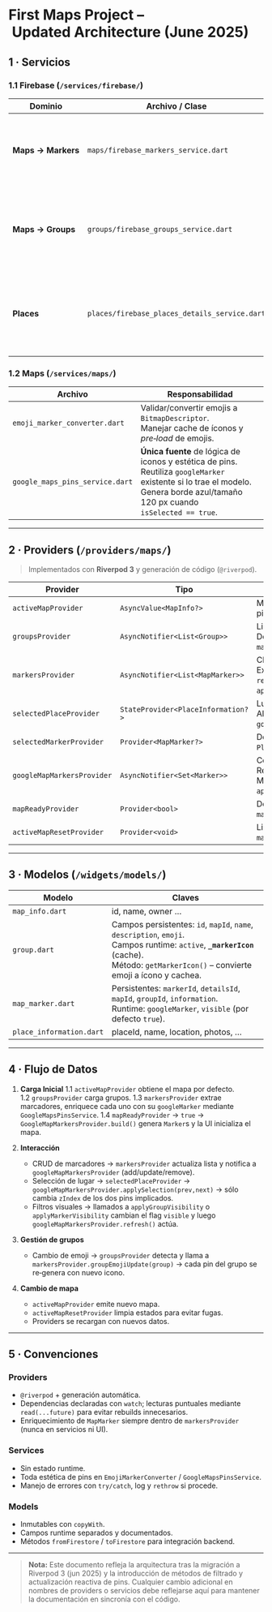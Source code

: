 # First Maps Project – Updated Architecture (June 2025)

## 1 · Servicios

### 1.1 Firebase (`/services/firebase/`)

| Dominio | Archivo / Clase | Responsabilidad |
|---------|-----------------|------------------|
| **Maps → Markers** | `maps/firebase_markers_service.dart` | CRUD de marcadores en Firestore.<br>Consulta por `mapId`.<br>Relación marcador ⇄ grupo. |
| **Maps → Groups** | `groups/firebase_groups_service.dart` | CRUD de grupos.<br>Consulta por `mapId`.<br>Mantiene metadata (`emoji`, `name`, …).<br>**No** persiste el flag `active`. |
| **Places** | `places/firebase_places_details_service.dart` | CRUD en colección *place_details*.<br>Cache de lugares frecuentes.<br>Persistencia de detalles de Google Places. |

### 1.2 Maps (`/services/maps/`)

| Archivo | Responsabilidad |
|---------|-----------------|
| `emoji_marker_converter.dart` | Validar/convertir emojis a `BitmapDescriptor`.<br>Manejar cache de íconos y *pre‑load* de emojis. |
| `google_maps_pins_service.dart` | **Única fuente** de lógica de iconos y estética de pins.<br>Reutiliza `googleMarker` existente si lo trae el modelo.<br>Genera borde azul/tamaño 120 px cuando `isSelected == true`. |

---

## 2 · Providers (`/providers/maps/`)

> Implementados con **Riverpod 3** y generación de código (`@riverpod`).

| Provider | Tipo | Descripción |
|----------|------|-------------|
| `activeMapProvider` | `AsyncValue<MapInfo?>` | Mapa seleccionado. Dispara recálculo de grupos, marcadores y pins. |
| `groupsProvider` | `AsyncNotifier<List<Group>>` | Lista de grupos del mapa activo.<br>Detecta cambio de emoji y delega a `markersProvider.groupEmojiUpdate()`. |
| `markersProvider` | `AsyncNotifier<List<MapMarker>>` | CRUD + enriquecimiento (`googleMarker`, `visible`).<br>Expone métodos imperativos: `addMarker`, `updateMarker`, `removeMarker`, `refresh`, `applyGroupVisibility`, `applyMarkerVisibility`, `groupEmojiUpdate`. |
| `selectedPlaceProvider` | `StateProvider<PlaceInformation?>` | Lugar seleccionado.<br>Al cambiar, llama a `googleMapMarkersProvider.notifier.applySelection(prev, next)`. |
| `selectedMarkerProvider` | `Provider<MapMarker?>` | Derivado: busca el `MapMarker` correspondiente al `PlaceInformation` seleccionado. |
| `googleMapMarkersProvider` | `AsyncNotifier<Set<Marker>>` | Conjunto de `Marker` visibles en `GoogleMap`.<br>Recalcula cuando cambia de mapa o se llama a `refresh()`.<br>Métodos: `addMarker`, `updateMarker`, `removeMarker`, `refresh`, `applySelection`. |
| `mapReadyProvider` | `Provider<bool>` | Devuelve `true` cuando `activeMap`, `groupsProvider` y `markersProvider` están en `AsyncData`. |
| `activeMapResetProvider` | `Provider<void>` | Listener global: al cambiar de mapa limpia `groupsProvider`, `markersProvider` y `googleMapMarkersProvider`. |

---

## 3 · Modelos (`/widgets/models/`)

| Modelo | Claves |
|--------|--------|
| `map_info.dart` | id, name, owner … |
| `group.dart` | Campos persistentes: `id`, `mapId`, `name`, `description`, `emoji`.<br>Campos runtime: `active`, **`_markerIcon`** (cache).<br>Método: `getMarkerIcon()` – convierte emoji a ícono y cachea. |
| `map_marker.dart` | Persistentes: `markerId`, `detailsId`, `mapId`, `groupId`, `information`.<br>Runtime: `googleMarker`, `visible` (por defecto `true`). |
| `place_information.dart` | placeId, name, location, photos, … |

---

## 4 · Flujo de Datos

1. **Carga Inicial**
   1.1 `activeMapProvider` obtiene el mapa por defecto.
   1.2 `groupsProvider` carga grupos.
   1.3 `markersProvider` extrae marcadores, enriquece cada uno con su `googleMarker` mediante `GoogleMapsPinsService`.
   1.4 `mapReadyProvider` → `true` → `GoogleMapMarkersProvider.build()` genera `Marker`s y la UI inicializa el mapa.

2. **Interacción**
   - CRUD de marcadores → `markersProvider` actualiza lista y notifica a `googleMapMarkersProvider` (add/update/remove).
   - Selección de lugar → `selectedPlaceProvider` → `googleMapMarkersProvider.applySelection(prev,next)` → sólo cambia `zIndex` de los dos pins implicados.
   - Filtros visuales → llamados a `applyGroupVisibility` o `applyMarkerVisibility` cambian el flag `visible` y luego `googleMapMarkersProvider.refresh()` actúa.

3. **Gestión de grupos**
   - Cambio de emoji → `groupsProvider` detecta y llama a `markersProvider.groupEmojiUpdate(group)` → cada pin del grupo se re‑genera con nuevo icono.

4. **Cambio de mapa**
   - `activeMapProvider` emite nuevo mapa.
   - `activeMapResetProvider` limpia estados para evitar fugas.
   - Providers se recargan con nuevos datos.

---

## 5 · Convenciones

### Providers
- `@riverpod` + generación automática.
- Dependencias declaradas con `watch`; lecturas puntuales mediante `read(...future)` para evitar rebuilds innecesarios.
- Enriquecimiento de `MapMarker` siempre dentro de `markersProvider` (nunca en servicios ni UI).

### Services
- Sin estado runtime.
- Toda estética de pins en `EmojiMarkerConverter` / `GoogleMapsPinsService`.
- Manejo de errores con `try/catch`, log y `rethrow` si procede.

### Models
- Inmutables con `copyWith`.
- Campos runtime separados y documentados.
- Métodos `fromFirestore` / `toFirestore` para integración backend.

---

> **Nota:** Este documento refleja la arquitectura tras la migración a
> Riverpod 3 (jun 2025) y la introducción de métodos de filtrado y
> actualización reactiva de pins. Cualquier cambio adicional en nombres
> de providers o servicios debe reflejarse aquí para mantener la
> documentación en sincronía con el código.


